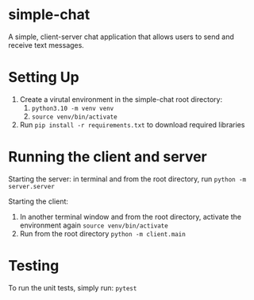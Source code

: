 # simple-chat
A simple, client-server chat application that allows users to send and receive text messages.

# Setting Up
1. Create a virutal environment in the simple-chat root directory:
   1. `python3.10 -m venv venv`
   2. `source venv/bin/activate`
2. Run `pip install -r requirements.txt` to download required libraries

# Running the client and server

Starting the server: in terminal and from the root directory, run `python -m server.server`

Starting the client: 

1. In another terminal window and from the root directory, activate the environment again `source venv/bin/activate`
2. Run from the root directory `python -m client.main`

# Testing
To run the unit tests, simply run: `pytest`
